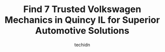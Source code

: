 ---
layout: ampstory
image: https://images.unsplash.com/photo-1610475426780-97170243d2c7?ixlib=rb-4.0.3&ixid=MnwxMjA3fDB8MHxwaG90by1wYWdlfHx8fGVufDB8fHx8&auto=format&fit=crop&w=640&h=853&q=80
author: techidn
featured: false
description: Searching for the finest Volkswagen Mechanic in Quincy IL, USA? Look no further than the 7 best Volkswagen Mechanic in the area, where youll find a team of highly qualified professionals re
title: Find 7 Trusted Volkswagen Mechanics in Quincy IL for Superior Automotive Solutions
cover:
   title: Find 7 Trusted Volkswagen Mechanics in Quincy IL for Superior Automotive Solutions
   subtitle: Rickpate
   background: https://images.unsplash.com/photo-1610475426780-97170243d2c7?ixlib=rb-4.0.3&ixid=MnwxMjA3fDB8MHxwaG90by1wYWdlfHx8fGVufDB8fHx8&auto=format&fit=crop&w=640&h=853&q=80

pages: 
 - layout: thirds
   top: <h1>#1 Midas</h1>
   bottom: "<p>Great place to take your car! They are always friendly and kind welcome you with a smile. Car drives smooth everytime I get it back! No issues</p>"
   background: https://www.knot35.com/toplist/wp-content/uploads/2023/06/best-volkswagen-mechanic-1-in-quincy-il-1685841573.jpeg
   backgroundblur: true
 - layout: thirds
   top: <h1>#2 Kuhlys Import Specialists</h1>
   bottom: "<p>831 Maine St, Quincy, IL 62301, United States</p>"
   background: https://www.knot35.com/toplist/wp-content/uploads/2023/06/best-volkswagen-mechanic-2-in-quincy-il-1685841573.jpeg
   cta:
      link: https://www.knot35.com/toplist/find-7-trusted-volkswagen-mechanics-in-quincy-il-for-superior-automotive-solutions/
      text: Find 7 Trusted Volkswagen Mechanics in Quincy IL for Superior Automotive Solutions
 - layout: thirds
   top: <h1>#3 Elligsen Automotive, Inc.</h1>
   bottom: "<p>734 Locust St, Quincy, IL 62301, United States</p>"
   background: https://www.knot35.com/toplist/wp-content/uploads/2023/06/best-volkswagen-mechanic-3-in-quincy-il-1685841574.jpeg
   cta:
      link: https://www.knot35.com/toplist/find-7-trusted-volkswagen-mechanics-in-quincy-il-for-superior-automotive-solutions/
      text: Find 7 Trusted Volkswagen Mechanics in Quincy IL for Superior Automotive Solutions
 - layout: thirds
   top: <h1>#4 Niehaus Auto, Inc.</h1>
   bottom: "<p>3507 S Glendale Dr, Quincy, IL 62301, United States</p>"
   background: https://images.unsplash.com/photo-1632260260864-caf7fde5ec36?ixlib=rb-4.0.3&ixid=MnwxMjA3fDB8MHxwaG90by1wYWdlfHx8fGVufDB8fHx8&auto=format&fit=crop&w=640&h=853&q=80
   cta:
      link: https://www.knot35.com/toplist/find-7-trusted-volkswagen-mechanics-in-quincy-il-for-superior-automotive-solutions/
      text: Find 7 Trusted Volkswagen Mechanics in Quincy IL for Superior Automotive Solutions
 - layout: thirds
   top: <h1>#5 Exhaust & Auto Center Inc</h1>
   bottom: "<p>800 N 24th St, Quincy, IL 62301, United States</p>"
   background: https://images.unsplash.com/photo-1574169208507-84376144848b?ixlib=rb-4.0.3&ixid=MnwxMjA3fDB8MHxwaG90by1wYWdlfHx8fGVufDB8fHx8&auto=format&fit=crop&w=640&h=853&q=80
   cta:
      link: https://www.knot35.com/toplist/find-7-trusted-volkswagen-mechanics-in-quincy-il-for-superior-automotive-solutions/
      text: Find 7 Trusted Volkswagen Mechanics in Quincy IL for Superior Automotive Solutions
 - layout: thirds
   top: <h1>#6 Spring Street Automotive</h1>
   bottom: "<p>1701 Spring St, Quincy, IL 62301, United States</p>"
   background: https://images.unsplash.com/photo-1557672172-298e090bd0f1?ixlib=rb-4.0.3&ixid=MnwxMjA3fDB8MHxwaG90by1wYWdlfHx8fGVufDB8fHx8&auto=format&fit=crop&w=640&h=853&q=80
   cta:
      link: https://www.knot35.com/toplist/find-7-trusted-volkswagen-mechanics-in-quincy-il-for-superior-automotive-solutions/
      text: Find 7 Trusted Volkswagen Mechanics in Quincy IL for Superior Automotive Solutions
 - layout: thirds
   top: <h1>#7 Booher Automotive & Align Services</h1>
   bottom: "<p>2529 Locust St, Quincy, IL 62301, United States</p>"
   background: https://images.unsplash.com/photo-1489694553447-4c9339da310d?ixlib=rb-4.0.3&ixid=MnwxMjA3fDB8MHxwaG90by1wYWdlfHx8fGVufDB8fHx8&auto=format&fit=crop&w=640&h=853&q=80
   cta:
      link: https://www.knot35.com/toplist/find-7-trusted-volkswagen-mechanics-in-quincy-il-for-superior-automotive-solutions/
      text: Find 7 Trusted Volkswagen Mechanics in Quincy IL for Superior Automotive Solutions
 - layout: thirds
   middle: Continue reading...
   background: https://images.unsplash.com/photo-1527066579998-dbbae57f45ce?ixlib=rb-4.0.3&ixid=MnwxMjA3fDB8MHxwaG90by1wYWdlfHx8fGVufDB8fHx8&auto=format&fit=crop&w=640&h=853&q=80
   cta:
      link: https://www.knot35.com/toplist/find-7-trusted-volkswagen-mechanics-in-quincy-il-for-superior-automotive-solutions/
      text: Find 7 Trusted Volkswagen Mechanics in Quincy IL for Superior Automotive Solutions
      
---